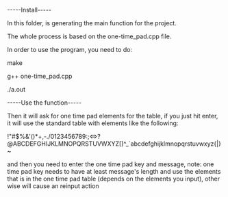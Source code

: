 -----Install-----

In this folder, is generating the main function for the project.

The whole process is based on the one-time_pad.cpp file.

In order to use the program, you need to do:

make

g++ one-time_pad.cpp

./a.out

-----Use the function-----

Then it will ask for one time pad elements for the table, if you just hit enter, it will use the standard table with elements
like the following:

!"#$%&'()*+,-./0123456789:;<=>?@ABCDEFGHIJKLMNOPQRSTUVWXYZ[\]^_`abcdefghijklmnopqrstuvwxyz{|}~

and then you need to enter the one time pad key and message, note: one time pad key needs to have at least message's length
and use the elements that is in the one time pad table (depends on the elements you input), other wise will cause an reinput action

